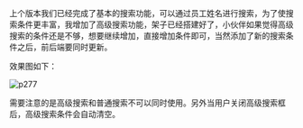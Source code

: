 上个版本我们已经完成了基本的搜索功能，可以通过员工姓名进行搜索，为了使搜索条件更丰富，我增加了高级搜索功能，架子已经搭建好了，小伙伴如果觉得高级搜索的条件还是不够，想要继续增加，直接增加条件即可，当然添加了新的搜索条件之后，前后端要同时更新。  

效果图如下：  

![p277](https://raw.githubusercontent.com/wiki/lenve/vhr/doc/p293.png)   

需要注意的是高级搜索和普通搜索不可以同时使用。另外当用户关闭高级搜索框后，高级搜索条件会自动清空。  